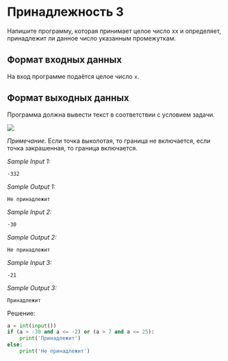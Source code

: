 # Принадлежность 3

Напишите программу, которая принимает целое число xx и определяет, принадлежит ли данное число указанным промежуткам.

## Формат входных данных
На вход программе подаётся целое число ```x```.

## Формат выходных данных
Программа должна вывести текст в соответствии с условием задачи.

![](https://ucarecdn.com/4659a972-d8f5-4186-90ed-38dfdacf17fb/)

*Примечание.* Если точка выколотая, то граница не включается, если точка закрашенная, то граница включается. 

*Sample Input 1:*
```
-332
```

*Sample Output 1:*
```
Не принадлежит
```

*Sample Input 2:*
```
-30
```

*Sample Output 2:*
```
Не принадлежит
```

*Sample Input 3:*
```
-21
```

*Sample Output 3:*
```
Принадлежит
```

Решение:
```python
a = int(input())
if (a > -30 and a <= -2) or (a > 7 and a <= 25):
    print('Принадлежит')
else:
    print('Не принадлежит')
```
